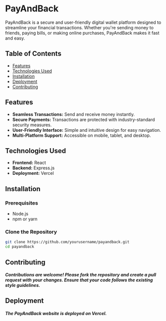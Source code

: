 # PayAndBack

PayAndBack is a secure and user-friendly digital wallet platform designed to streamline your financial transactions. Whether you're sending money to friends, paying bills, or making online purchases, PayAndBack makes it fast and easy.

## Table of Contents

- [Features](#features)
- [Technologies Used](#technologies-used)
- [Installation](#installation)
- [Deployment](#deployment)
- [Contributing](#contributing)

## Features

- **Seamless Transactions:** Send and receive money instantly.
- **Secure Payments:** Transactions are protected with industry-standard security measures.
- **User-Friendly Interface:** Simple and intuitive design for easy navigation.
- **Multi-Platform Support:** Accessible on mobile, tablet, and desktop.

## Technologies Used

- **Frontend:** React
- **Backend:** Express.js
- **Deployment:** Vercel

## Installation

### Prerequisites

- Node.js
- npm or yarn

### Clone the Repository

```bash
git clone https://github.com/yourusername/payandback.git
cd payandback
```

## Contributing
##### Contributions are welcome! Please fork the repository and create a pull request with your changes. Ensure that your code follows the existing style guidelines.

## Deployment
##### The PayAndBack website is deployed on Vercel. 